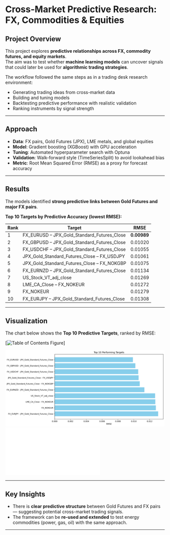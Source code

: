 # Cross-Market Predictive Research: FX, Commodities & Equities

## Project Overview
This project explores **predictive relationships across FX, commodity futures, and equity markets**.  
The aim was to test whether **machine learning models** can uncover signals that could later be used for **algorithmic trading strategies**.

The workflow followed the same steps as in a trading desk research environment:
- Generating trading ideas from cross-market data  
- Building and tuning models  
- Backtesting predictive performance with realistic validation  
- Ranking instruments by signal strength  

---

## Approach
- **Data**: FX pairs, Gold Futures (JPX), LME metals, and global equities  
- **Model**: Gradient boosting (XGBoost) with GPU acceleration  
- **Tuning**: Automated hyperparameter search with Optuna  
- **Validation**: Walk-forward style (TimeSeriesSplit) to avoid lookahead bias  
- **Metric**: Root Mean Squared Error (RMSE) as a proxy for forecast accuracy  

---

## Results
The models identified **strong predictive links between Gold Futures and major FX pairs**.

**Top 10 Targets by Predictive Accuracy (lowest RMSE):**

| Rank | Target | RMSE |
|------|--------|------|
| 1 | FX_EURUSD – JPX_Gold_Standard_Futures_Close | **0.00989** |
| 2 | FX_GBPUSD – JPX_Gold_Standard_Futures_Close | 0.01020 |
| 3 | FX_USDCHF – JPX_Gold_Standard_Futures_Close | 0.01055 |
| 4 | JPX_Gold_Standard_Futures_Close – FX_USDJPY | 0.01061 |
| 5 | JPX_Gold_Standard_Futures_Close – FX_NOKGBP | 0.01075 |
| 6 | FX_EURNZD – JPX_Gold_Standard_Futures_Close | 0.01134 |
| 7 | US_Stock_VT_adj_close | 0.01269 |
| 8 | LME_CA_Close – FX_NOKEUR | 0.01272 |
| 9 | FX_NOKEUR | 0.01279 |
| 10 | FX_EURJPY – JPX_Gold_Standard_Futures_Close | 0.01308 |

---

## Visualization
The chart below shows the **Top 10 Predictive Targets**, ranked by RMSE:

[<img src="bes_performers.pdf" alt="Table of Contents Figure" width="25%">]

![Top 10 Targets](top10_targets.png)
![ALT TEXT](/best_performers.pdf)

---

## Key Insights
- There is **clear predictive structure** between Gold Futures and FX pairs — suggesting potential cross-market trading signals.  
- The framework can be **re-used and extended** to test energy commodities (power, gas, oil) with the same approach.  

---

